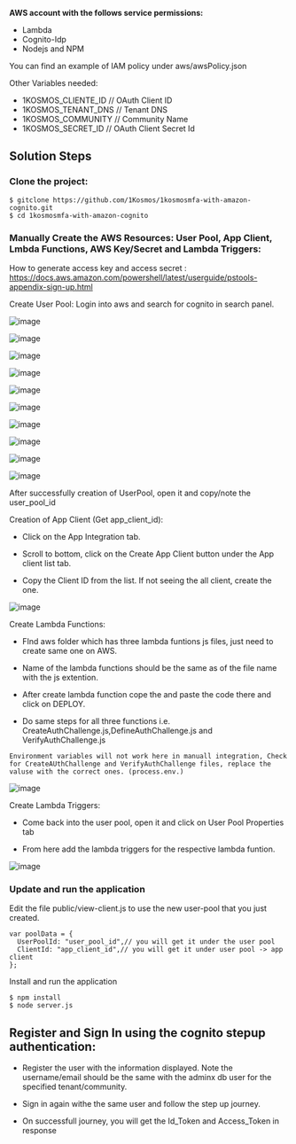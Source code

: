 **AWS account with the follows service permissions:**

- Lambda
- Cognito-Idp
- Nodejs and NPM

You can find an example of IAM policy under aws/awsPolicy.json

Other Variables needed:

- 1KOSMOS_CLIENTE_ID // OAuth Client ID
- 1KOSMOS_TENANT_DNS // Tenant DNS
- 1KOSMOS_COMMUNITY // Community Name
- 1KOSMOS_SECRET_ID // OAuth Client Secret Id

## Solution Steps 

### **Clone the project:**

```
$ gitclone https://github.com/1Kosmos/1kosmosmfa-with-amazon-cognito.git
$ cd 1kosmosmfa-with-amazon-cognito
```

### **Manually Create the AWS Resources: User Pool, App Client, Lmbda Functions, AWS Key/Secret and Lambda Triggers:**
How to generate access key and access secret : https://docs.aws.amazon.com/powershell/latest/userguide/pstools-appendix-sign-up.html

Create User Pool: 
Login into aws and search for cognito in search panel.

![image](https://github.com/1Kosmos/1kosmosmfa-with-amazon-cognito/assets/92369226/c73429ce-a00f-479b-b761-19c74028db89)

![image](https://github.com/1Kosmos/1kosmosmfa-with-amazon-cognito/assets/92369226/c8d671dc-bf12-46ab-80f7-6acd201621ce)

![image](https://github.com/1Kosmos/1kosmosmfa-with-amazon-cognito/assets/92369226/ab527f6e-7123-4b72-9867-fe0d55e95680)

![image](https://github.com/1Kosmos/1kosmosmfa-with-amazon-cognito/assets/92369226/86f4ff73-61bb-4ad5-9b63-97ea424d0606)

![image](https://github.com/1Kosmos/1kosmosmfa-with-amazon-cognito/assets/92369226/9d224ce9-7b80-465d-b117-521d158a770a)

![image](https://github.com/1Kosmos/1kosmosmfa-with-amazon-cognito/assets/92369226/6e204771-951d-439c-b91d-7921f59aec51)

![image](https://github.com/1Kosmos/1kosmosmfa-with-amazon-cognito/assets/92369226/4f0aab6f-382c-441a-a0f5-ed83e13eb757)

![image](https://github.com/1Kosmos/1kosmosmfa-with-amazon-cognito/assets/92369226/95904cfc-ca3b-41bc-ae58-5178366481c8)

![image](https://github.com/1Kosmos/1kosmosmfa-with-amazon-cognito/assets/92369226/52f98811-ebb4-4bd6-aedc-1d22084ebcb9)

![image](https://github.com/1Kosmos/1kosmosmfa-with-amazon-cognito/assets/92369226/f2e1c641-93b5-416a-8728-83a432c794c5)

After successfully creation of UserPool, open it and copy/note the user_pool_id

Creation of App Client (Get app_client_id): 

- Click on the App Integration tab.

- Scroll to bottom, click on the Create App Client button under the App client list tab.

- Copy the Client ID from the list. If not seeing the all client, create the one.

![image](https://github.com/1Kosmos/1kosmosmfa-with-amazon-cognito/assets/92369226/8275cea1-842d-4b8e-8f3f-3709e7102a7e)

Create Lambda Functions: 

- FInd aws folder which has three lambda funtions js files, just need to create same one on AWS.

- Name of the lambda functions should be the same as of the file name with the js extention.

- After create lambda function cope the and paste the code there and click on DEPLOY.

- Do same steps for all three functions i.e. CreateAuthChallenge.js,DefineAuthChallenge.js and VerifyAuthChallenge.js 

```
Environment variables will not work here in manuall integration, Check for CreateAUthChallenge and VerifyAuthChallenge files, replace the valuse with the correct ones. (process.env.)
```

![image](https://github.com/1Kosmos/1kosmosmfa-with-amazon-cognito/assets/92369226/5cb0a6d9-5795-4009-bd43-0c7f3c9e56b0)

Create Lambda Triggers: 
- Come back into the user pool, open it and click on User Pool Properties tab

- From here add the lambda triggers for the respective lambda funtion.

![image](https://github.com/1Kosmos/1kosmosmfa-with-amazon-cognito/assets/92369226/0931c02f-549d-46b9-8980-c993604fc77c)

### **Update and run the application**
Edit the file public/view-client.js to use the new user-pool that you just created.

```
var poolData = {
  UserPoolId: "user_pool_id",// you will get it under the user pool
  ClientId: "app_client_id",// you will get it under user pool -> app client
};
```

Install and run the application

```
$ npm install
$ node server.js
```

## Register and Sign In using the cognito stepup authentication:

- Register the user with the information displayed. Note the username/email should be the same with the adminx db user for the specified tenant/community.

- Sign in again withe the same user and follow the step up journey.

- On successfull journey, you will get the Id_Token and Access_Token in response
